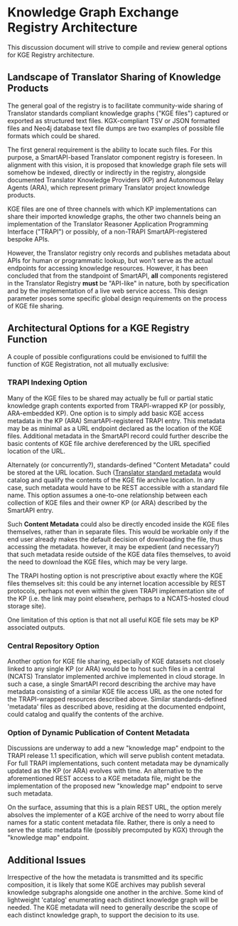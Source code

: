 # Knowledge Graph Exchange Registry Architecture

This discussion document will strive to compile and review general options for KGE Registry architecture.

## Landscape of Translator Sharing of Knowledge Products

The general goal of the registry is to facilitate community-wide sharing of Translator standards compliant knowledge graphs ("KGE files") captured or exported as structured text files. KGX-compliant TSV or JSON formatted files and Neo4j database text file dumps are two examples of possible file formats which could be shared.

The first general requirement is the ability to locate such files. For this purpose, a SmartAPI-based Translator component registry is foreseen. In alignment with this vision, it is proposed that knowledge graph file sets will somehow be indexed, directly or indirectly in the registry, alongside documented Translator Knowledge Providers (KP) and Autonomous Relay Agents (ARA), which represent primary Translator project knowledge products. 

KGE files are one of three channels with which KP implementations can share their imported knowledge graphs, the other two channels being an implementation of the Translator Reasoner Application Programming Interface ("TRAPI") or possibly, of a non-TRAPI SmartAPI-registered bespoke APIs. 

However, the Translator registry only records and publishes metadata about APIs for human or programmatic lookup, but won't serve as the actual endpoints for accessing knowledge resources. However, it has been concluded that from the standpoint of SmartAPI, **all** components registered in the Translator Registry **must** be "API-like" in nature, both by specification and by the implementation of a live web service access. This design parameter poses some specific global design requirements on the process of KGE file sharing.

## Architectural Options for a KGE Registry Function

A couple of possible configurations could be envisioned to fulfill the function of KGE Registration, not all mutually exclusive:

### TRAPI Indexing Option

Many of the KGE files to be shared may actually be full or partial static knowledge graph contents exported from TRAPI-wrapped KP (or possibly, ARA-embedded KP). One option is to simply add basic KGE access metadata in the KP (ARA) SmartAPI-registered TRAPI entry. This metadata may be as minimal as a URL endpoint declared as the location of the KGE files. Additional metadata in the SmartAPI record could further describe the basic contents of KGE file archive dereferenced by the URL specified location of the URL. 

Alternately (or concurrently?), standards-defined "Content Metadata" could be stored at the URL location. Such ([Translator standard metadata](https://github.com/NCATSTranslator/TranslatorArchitecture/blob/master/RegistryMetadata.md) would catalog and qualify the contents of the KGE file archive location. In any case, such metadata would have to be REST accessible with a standard file name.  This option assumes a one-to-one relationship between each collection of KGE files and their owner KP (or ARA) described by the SmartAPI entry.

Such **Content Metadata** could also be directly encoded inside the KGE files themselves, rather than in separate files. This would be workable only if the end user already makes the default decision of downloading the file, thus accessing the metadata. however, it may be expedient (and necessary?) that such metadata reside outside of the KGE data files themselves, to avoid the need to download the KGE files, which may be very large.

The TRAPI hosting option is not prescriptive about exactly where the KGE files themselves sit: this could be any internet location accessible by REST protocols, perhaps not even within the given TRAPI implementation site of the KP (i.e. the link may point elsewhere, perhaps to a NCATS-hosted cloud storage site).

One limitation of this option is that not all useful KGE file sets may be KP associated outputs. 

### Central Repository Option

Another option for KGE file sharing, especially of KGE datasets not closely linked to any single KP (or ARA) would be to host such files in a central (NCATS) Translator implemented archive implemented in cloud storage.  In such a case, a single SmartAPI record describing the archive may have metadata consisting of a similar KGE file access URL as the one noted for the TRAPI-wrapped resources described above.  Similar standards-defined 'metadata' files as described above, residing at the documented endpoint, could catalog and qualify the contents of the archive.

### Option of Dynamic Publication of Content Metadata

Discussions are underway to add a new "knowledge map" endpoint to the TRAPI release 1.1 specification, which will serve publish content metadata. For full TRAPI implementations, such content metadata may be dynamically updated as the KP (or ARA) evolves with time.  An alternative to the aforementioned REST access to a KGE metadata file, might be the implementation of the proposed new "knowledge map" endpoint to serve such metadata.

On the surface, assuming that this is a plain REST URL, the option merely absolves the implementer of a KGE archive of the need to worry about file names for a static content metadata file. Rather, there is only a need to serve the static metadata file (possibly precomputed by KGX) through the "knowledge map" endpoint.

## Additional Issues

Irrespective of the how the metadata is transmitted and its specific composition, it is likely that some KGE archives may publish several knowledge subgraphs alongside one another in the archive. Some kind of lightweight 'catalog' enumerating each distinct knowledge graph will be needed. The KGE metadata will need to generally describe the scope of each distinct knowledge graph, to support the decision to its use.

